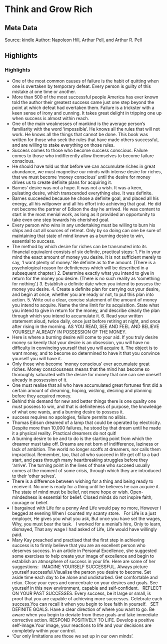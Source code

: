 # Think and Grow Rich

## Meta Data

Source:  kindle 
Author: Napoleon Hill, Arthur Pell, and Arthur R. Pell

## Highlights

### Highlights

- One of the most common causes of failure is the habit of quitting when one is overtaken by temporary defeat. Every person is guilty of this mistake at one time or another.
- More than 500 of the most successful people America has ever known told the author their greatest success came just one step beyond the point at which defeat had overtaken them. Failure is a trickster with a keen sense of irony and cunning. It takes great delight in tripping one up when success is almost within reach.
- One of the main weaknesses of mankind is the average person’s familiarity with the word ‘impossible’. He knows all the rules that will not work. He knows all the things that cannot be done. This book was written for those who seek the rules that have made others successful, and are willing to stake everything on those rules.
- Success comes to those who become success conscious. Failure comes to those who indifferently allow themselves to become failure conscious.
- He should have told us that before we can accumulate riches in great abundance, we must magnetise our minds with intense desire for riches, that we must become ‘money conscious’ until the desire for money drives us to create definite plans for acquiring it.
- Barnes’ desire was not a hope. It was not a wish. It was a keen, pulsating desire, which transcended everything else. It was definite.
- Barnes succeeded because he chose a definite goal, and placed all his energy, all his willpower and all his effort into achieving that goal. He did not become the partner of Edison the day he arrived. He was content to start in the most menial work, as long as it provided an opportunity to take even one step towards his cherished goal.
- Every person who wins in any undertaking must be willing to burn his ships and cut all sources of retreat. Only by so doing can one be sure of maintaining that state of mind known as a burning desire to win, essential to success.
- The method by which desire for riches can be transmuted into its financial equivalent consists of six definite, practical steps: 1. Fix in your mind the exact amount of money you desire. It is not sufficient merely to say, ‘I want plenty of money.’ Be definite as to the amount. (There is a psychological reason for definiteness which will be described in a subsequent chapter.) 2. Determine exactly what you intend to give in return for the money you desire. (There is no such reality as ‘something for nothing’.) 3. Establish a definite date when you intend to possess the money you desire. 4. Create a definite plan for carrying out your desire, and begin at once, whether you are ready or not, to put this plan into action. 5. Write out a clear, concise statement of the amount of money you intend to acquire. Name the time limit for its acquisition. State what you intend to give in return for the money, and describe clearly the plan through which you intend to accumulate it. 6. Read your written statement aloud, twice daily, once just before retiring at night, and once after rising in the morning. AS YOU READ, SEE AND FEEL AND BELIEVE YOURSELF ALREADY IN POSSESSION OF THE MONEY.
- Here is where a burning desire will come to your aid. If you truly desire money so keenly that your desire is an obsession, you will have no difficulty in convincing yourself that you will acquire it. The object is to want money, and to become so determined to have it that you convince yourself you will have it.
- Only those who become ‘money conscious’ ever accumulate great riches. Money consciousness means that the mind has become so thoroughly saturated with the desire for money that one can see oneself already in possession of it.
- One must realise that all who have accumulated great fortunes first did a certain amount of dreaming, hoping, wishing, desiring and planning before they acquired money.
- Behind this demand for new and better things there is one quality one must possess to win, and that is definiteness of purpose, the knowledge of what one wants, and a burning desire to possess it.
- success requires no apologies, failure permits no alibis.
- Thomas Edison dreamed of a lamp that could be operated by electricity. Despite more than 10,000 failures, he stood by that dream until he made it a physical reality. Practical dreamers do not quit!
- A burning desire to be and to do is the starting point from which the dreamer must take off. Dreams are not born of indifference, laziness or lack of ambition. The world no longer scoffs at dreamers, nor calls them impractical. Remember, too, that all who succeed in life get off to a bad start, and pass through many heartbreaking struggles before they ‘arrive’. The turning point in the lives of those who succeed usually comes at the moment of some crisis, through which they are introduced to their ‘other selves’.
- There is a difference between wishing for a thing and being ready to receive it. No one is ready for a thing until he believes he can acquire it. The state of mind must be belief, not mere hope or wish. Open-mindedness is essential for belief. Closed minds do not inspire faith, courage or belief.
- I bargained with Life for a penny And Life would pay no more, However I begged at evening When I counted my scanty store.   For Life is a just employer, He gives you what you ask, But once you have set the wages, Why, you must bear the task.   I worked for a menial’s hire, Only to learn, dismayed, That any wage I had asked of Life, Life would have willingly paid.
- Mary Kay preached and practised that the first step in achieving success is to firmly believe that you are an excellent person who deserves success. In an article in Personal Excellence, she suggested some exercises to help create your image of excellence and begin to establish an atmosphere of success in your life. Here are some of her suggestions:   IMAGINE YOURSELF SUCCESSFUL. Always picture yourself successful.Visualise the person you desire to become. Set aside time each day to be alone and undisturbed. Get comfortable and relax. Close your eyes and concentrate on your desires and goals. See yourself in this new environment, capable and self-confident.   REFLECT ON YOUR PAST SUCCESSES. Every success, be it large or small, is proof that you are capable of achieving more successes. Celebrate each success.You can recall it when you begin to lose faith in yourself.   SET DEFINITE GOALS. Have a clear direction of where you want to go. Be aware when you begin to deviate from these goals and take immediate corrective action. RESPOND POSITIVELY TO LIFE. Develop a positive self-image.Your image, your reactions to life and your decisions are completely within your control.
- ‘Our only limitations are those we set up in our own minds’.
